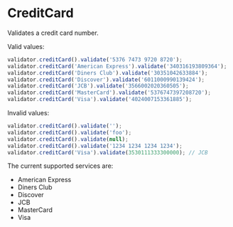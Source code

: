 # CreditCard

Validates a credit card number.

Valid values:

```js
validator.creditCard().validate('5376 7473 9720 8720');
validator.creditCard('American Express').validate('340316193809364');
validator.creditCard('Diners Club').validate('30351042633884');
validator.creditCard('Discover').validate('6011000990139424');
validator.creditCard('JCB').validate('3566002020360505');
validator.creditCard('MasterCard').validate('5376747397208720');
validator.creditCard('Visa').validate('4024007153361885');
```

Invalid values:

```js
validator.creditCard().validate('');
validator.creditCard().validate('foo');
validator.creditCard().validate(null);
validator.creditCard().validate('1234 1234 1234 1234');
validator.creditCard('Visa').validate(3530111333300000); // JCB
```

The current supported services are:

- American Express
- Diners Club
- Discover
- JCB
- MasterCard
- Visa

